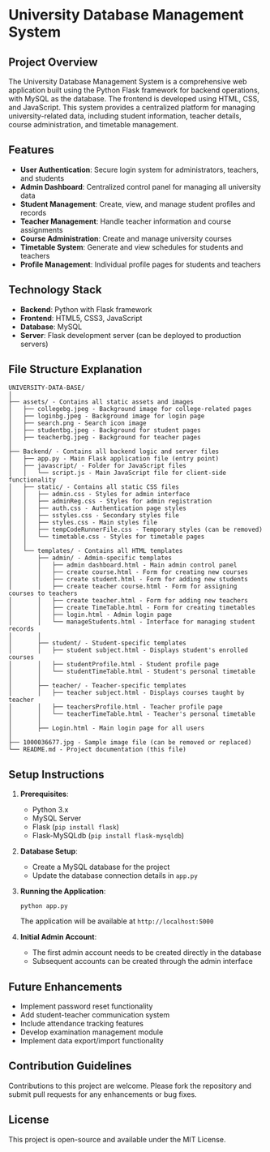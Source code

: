 # University Database Management System

## Project Overview

The University Database Management System is a comprehensive web application built using the Python Flask framework for backend operations, with MySQL as the database. The frontend is developed using HTML, CSS, and JavaScript. This system provides a centralized platform for managing university-related data, including student information, teacher details, course administration, and timetable management.

## Features

- **User Authentication**: Secure login system for administrators, teachers, and students
- **Admin Dashboard**: Centralized control panel for managing all university data
- **Student Management**: Create, view, and manage student profiles and records
- **Teacher Management**: Handle teacher information and course assignments
- **Course Administration**: Create and manage university courses
- **Timetable System**: Generate and view schedules for students and teachers
- **Profile Management**: Individual profile pages for students and teachers

## Technology Stack

- **Backend**: Python with Flask framework
- **Frontend**: HTML5, CSS3, JavaScript
- **Database**: MySQL
- **Server**: Flask development server (can be deployed to production servers)

## File Structure Explanation

```
UNIVERSITY-DATA-BASE/
│
├── assets/ - Contains all static assets and images
│   ├── collegebg.jpeg - Background image for college-related pages
│   ├── loginbg.jpeg - Background image for login page
│   ├── search.png - Search icon image
│   ├── studentbg.jpeg - Background for student pages
│   ├── teacherbg.jpeg - Background for teacher pages
│
├── Backend/ - Contains all backend logic and server files
│   ├── app.py - Main Flask application file (entry point)
│   ├── javascript/ - Folder for JavaScript files
│   │   └── script.js - Main JavaScript file for client-side functionality
│   ├── static/ - Contains all static CSS files
│   │   ├── admin.css - Styles for admin interface
│   │   ├── adminReg.css - Styles for admin registration
│   │   ├── auth.css - Authentication page styles
│   │   ├── sstyles.css - Secondary styles file
│   │   ├── styles.css - Main styles file
│   │   ├── tempCodeRunnerFile.css - Temporary styles (can be removed)
│   │   └── timetable.css - Styles for timetable pages
│   │
│   └── templates/ - Contains all HTML templates
│       ├── admin/ - Admin-specific templates
│       │   ├── admin dashboard.html - Main admin control panel
│       │   ├── create course.html - Form for creating new courses
│       │   ├── create student.html - Form for adding new students
│       │   ├── create teacher course.html - Form for assigning courses to teachers
│       │   ├── create teacher.html - Form for adding new teachers
│       │   ├── create TimeTable.html - Form for creating timetables
│       │   ├── login.html - Admin login page
│       │   └── manageStudents.html - Interface for managing student records
│       │
│       ├── student/ - Student-specific templates
│       │   ├── student subject.html - Displays student's enrolled courses
│       │   ├── studentProfile.html - Student profile page
│       │   └── studentTimeTable.html - Student's personal timetable
│       │
│       ├── teacher/ - Teacher-specific templates
│       │   ├── teacher subject.html - Displays courses taught by teacher
│       │   ├── teachersProfile.html - Teacher profile page
│       │   └── teacherTimeTable.html - Teacher's personal timetable
│       │
│       ├── Login.html - Main login page for all users
│
├── 1000036677.jpg - Sample image file (can be removed or replaced)
└── README.md - Project documentation (this file)
```

## Setup Instructions

1. **Prerequisites**:
   - Python 3.x
   - MySQL Server
   - Flask (`pip install flask`)
   - Flask-MySQLdb (`pip install flask-mysqldb`)

2. **Database Setup**:
   - Create a MySQL database for the project
   - Update the database connection details in `app.py`

3. **Running the Application**:
   ```
   python app.py
   ```
   The application will be available at `http://localhost:5000`

4. **Initial Admin Account**:
   - The first admin account needs to be created directly in the database
   - Subsequent accounts can be created through the admin interface

## Future Enhancements

- Implement password reset functionality
- Add student-teacher communication system
- Include attendance tracking features
- Develop examination management module
- Implement data export/import functionality

## Contribution Guidelines

Contributions to this project are welcome. Please fork the repository and submit pull requests for any enhancements or bug fixes.

## License

This project is open-source and available under the MIT License.
